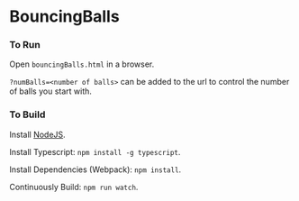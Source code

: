 # BouncingBalls


### To Run

Open `bouncingBalls.html` in a browser.

`?numBalls=<number of balls>` can be added to the url to control the number of balls you start with.


### To Build

Install [NodeJS](https://nodejs.org/en/download/).

Install Typescript: `npm install -g typescript`.

Install Dependencies (Webpack): `npm install`.

Continuously Build: `npm run watch`.
